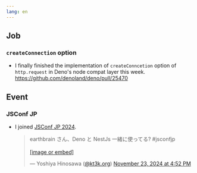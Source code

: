 ```yaml
---
lang: en
---
```


## Job

### `createConnection` option

- I finally finished the implementation of `createConncetion` option of `http.request` in Deno's node compat layer this week. https://github.com/denoland/deno/pull/25470

## Event

### JSConf JP

- I joined [JSConf JP 2024](https://jsconf.jp/2024/).

  <blockquote class="bluesky-embed" data-bluesky-uri="at://did:plc:j2477oomcpdvbmjo4wquppy4/app.bsky.feed.post/3lblz6jof2c2w" data-bluesky-cid="bafyreihjcrj4aegwhqy5fehv75ct27qomreqr2p3k7mxainm2ja4om7aeu"><p lang="ja">earthbrain さん、Deno と NestJs 一緒に使ってる? #jsconfjp<br><br><a href="https://bsky.app/profile/did:plc:j2477oomcpdvbmjo4wquppy4/post/3lblz6jof2c2w?ref_src=embed">[image or embed]</a></p>&mdash; Yoshiya Hinosawa (<a href="https://bsky.app/profile/did:plc:j2477oomcpdvbmjo4wquppy4?ref_src=embed">@kt3k.org</a>) <a href="https://bsky.app/profile/did:plc:j2477oomcpdvbmjo4wquppy4/post/3lblz6jof2c2w?ref_src=embed">November 23, 2024 at 4:52 PM</a></blockquote><script async src="https://embed.bsky.app/static/embed.js" charset="utf-8"></script>
